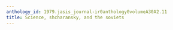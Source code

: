 ```yaml
---
anthology_id: 1979.jasis_journal-ir0anthology0volumeA30A2.11
title: Science, shcharansky, and the soviets
---
```

